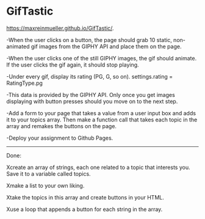 # GifTastic

https://maxreinmueller.github.io/GifTastic/.


-When the user clicks on a button, the page should grab 10 static, non-animated gif images from the GIPHY API and place them on the page.

    

-When the user clicks one of the still GIPHY images, the gif should animate. If the user clicks the gif again, it should stop playing.

-Under every gif, display its rating (PG, G, so on).
    settings.rating = RatingType.pg

-This data is provided by the GIPHY API.
Only once you get images displaying with button presses should you move on to the next step.

-Add a form to your page that takes a value from a user input box and adds it to your topics array. Then make a function call that takes each topic in the array and remakes the buttons on the page.

-Deploy your assignment to Github Pages.


*****************
Done:

Xcreate an array of strings, each one related to a topic that interests you. Save it to a variable called topics.

Xmake a list to your own liking.

Xtake the topics in this array and create buttons in your HTML.

Xuse a loop that appends a button for each string in the array.